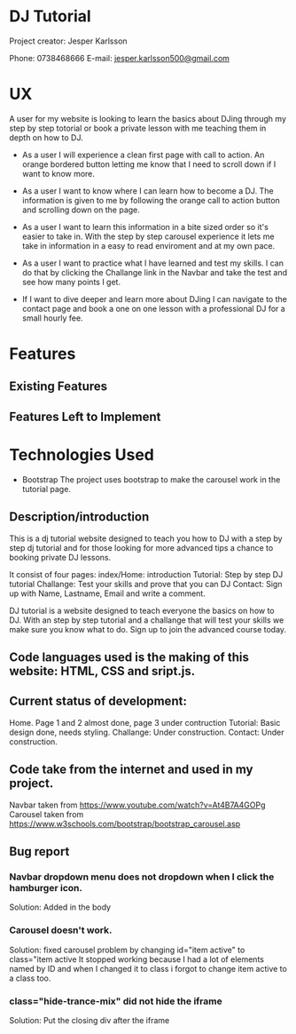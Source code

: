 # DJ Tutorial

Project creator: Jesper Karlsson

Phone: 0738468666
E-mail: jesper.karlsson500@gmail.com

# UX
A user for my website is looking to learn the basics about DJing through my step by step totorial
or book a private lesson with me teaching them in depth on how to DJ.

* As a user I will experience a clean first page with call to action. An orange bordered button letting 
me know that I need to scroll down if I want to know more. 

* As a user I want to know where I can learn how to become a DJ. The information is given 
to me by following the orange call to action button and scrolling down on the page.

* As a user I want to learn this information in a bite sized order so it's easier to take in.
With the step by step carousel experience it lets me take in information in a 
easy to read enviroment and at my own pace.

* As a user I want to practice what I have learned and test my skills. 
I can do that by clicking the Challange link in the Navbar and take the test 
and see how many points I get.

* If I want to dive deeper and learn more about DJing I can navigate to the contact page and book a 
one on one lesson with a professional DJ for a small hourly fee.

# Features

## Existing Features

## Features Left to Implement


# Technologies Used

* Bootstrap
    The project uses bootstrap to make the carousel work in the tutorial page.

## Description/introduction

This is a dj tutorial website designed to teach you how to DJ with a 
step by step dj tutorial and  for those looking for more advanced tips 
a chance to booking private DJ lessons.

It consist of four pages:
index/Home: introduction
Tutorial: Step by step DJ tutorial
Challange: Test your skills and prove that you can DJ
Contact: Sign up with Name, Lastname, Email and write a comment.

DJ tutorial is a website designed to teach everyone the basics on how to DJ. 
With an step by step tutorial and a challange that will test your skills we make sure you know what to do.
Sign up to join the advanced course today.

## Code languages used is the making of this website: HTML, CSS and sript.js.

## Current status of development: 
Home. Page 1 and 2 almost done, page 3 under contruction
Tutorial: Basic design done, needs styling.
Challange: Under construction.
Contact: Under construction.

## Code take from the internet and used in my project.

Navbar taken from https://www.youtube.com/watch?v=At4B7A4GOPg
Carousel taken from https://www.w3schools.com/bootstrap/bootstrap_carousel.asp

## Bug report
### Navbar dropdown menu does not dropdown when I click the hamburger icon.
Solution: Added <script src="script.js"></script> in the body

### Carousel doesn't work. 
Solution: fixed carousel problem by changing id="item active" to class="item active
It stopped working because I had a lot of elements 
named by ID and when I changed it to class i forgot to change item active 
to a class too.

### class="hide-trance-mix" did not hide the iframe
Solution: Put the closing div after the iframe


